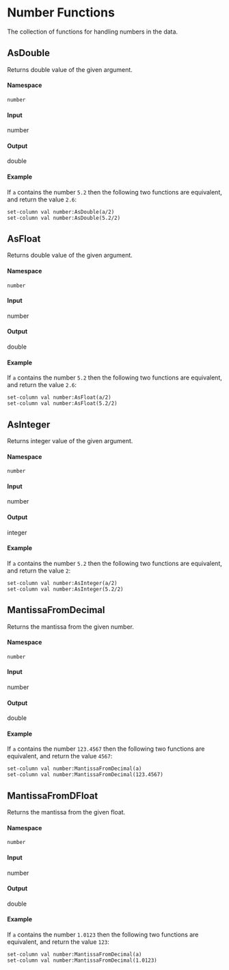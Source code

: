 # Number Functions

The collection of functions for handling numbers in the data.

## AsDouble
Returns double value of the given argument.

#### Namespace
`number`

#### Input
number

#### Output
double

#### Example
If `a` contains the number `5.2`
then the following two functions are equivalent, and return the value `2.6`:

```
set-column val number:AsDouble(a/2)
set-column val number:AsDouble(5.2/2)
```

## AsFloat
Returns double value of the given argument.

#### Namespace
`number`

#### Input
number

#### Output
double

#### Example
If `a` contains the number `5.2`
then the following two functions are equivalent, and return the value `2.6`:

```
set-column val number:AsFloat(a/2)
set-column val number:AsFloat(5.2/2)
```

## AsInteger
Returns integer value of the given argument.

#### Namespace
`number`

#### Input
number

#### Output
integer

#### Example
If `a` contains the number `5.2`
then the following two functions are equivalent, and return the value `2`:

```
set-column val number:AsInteger(a/2)
set-column val number:AsInteger(5.2/2)
```

## MantissaFromDecimal
Returns the mantissa from the given number.

#### Namespace
`number`

#### Input
number

#### Output
double

#### Example
If `a` contains the number `123.4567`
then the following two functions are equivalent, and return the value `4567`:

```
set-column val number:MantissaFromDecimal(a)
set-column val number:MantissaFromDecimal(123.4567)
```

## MantissaFromDFloat
Returns the mantissa from the given float.

#### Namespace
`number`

#### Input
number

#### Output
double

#### Example
If `a` contains the number `1.0123`
then the following two functions are equivalent, and return the value `123`:

```
set-column val number:MantissaFromDecimal(a)
set-column val number:MantissaFromDecimal(1.0123)
```
